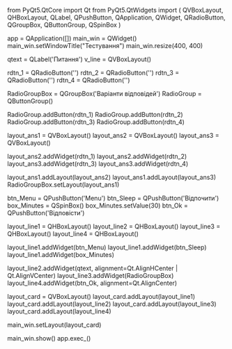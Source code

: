 from PyQt5.QtCore import Qt
from PyQt5.QtWidgets import (
    QVBoxLayout, QHBoxLayout, QLabel, QPushButton,
    QApplication, QWidget, QRadioButton, QGroupBox,
    QButtonGroup, QSpinBox
)

app = QApplication([])
main_win = QWidget()
main_win.setWindowTitle("Тестування")
main_win.resize(400, 400)

qtext = QLabel('Питання')
v_line = QVBoxLayout()

rdtn_1 = QRadioButton('')
rdtn_2 = QRadioButton('')
rdtn_3 = QRadioButton('')
rdtn_4 = QRadioButton('')

RadioGroupBox = QGroupBox('Варіанти відповідей')
RadioGroup = QButtonGroup()

RadioGroup.addButton(rdtn_1)
RadioGroup.addButton(rdtn_2)
RadioGroup.addButton(rdtn_3)
RadioGroup.addButton(rdtn_4)

layout_ans1 = QVBoxLayout()
layout_ans2 = QVBoxLayout()
layout_ans3 = QVBoxLayout()

layout_ans2.addWidget(rdtn_1)
layout_ans2.addWidget(rdtn_2)
layout_ans3.addWidget(rdtn_3)
layout_ans3.addWidget(rdtn_4)

layout_ans1.addLayout(layout_ans2)
layout_ans1.addLayout(layout_ans3)
RadioGroupBox.setLayout(layout_ans1)

btn_Menu = QPushButton('Menu')
btn_Sleep = QPushButton('Відпочити')
box_Minutes = QSpinBox()
box_Minutes.setValue(30)
btn_Ok = QPushButton('Відповісти')

layout_line1 = QHBoxLayout()
layout_line2 = QHBoxLayout()
layout_line3 = QHBoxLayout()
layout_line4 = QHBoxLayout()

layout_line1.addWidget(btn_Menu)
layout_line1.addWidget(btn_Sleep)
layout_line1.addWidget(box_Minutes)

layout_line2.addWidget(qtext, alignment=Qt.AlignHCenter | Qt.AlignVCenter)
layout_line3.addWidget(RadioGroupBox)
layout_line4.addWidget(btn_Ok, alignment=Qt.AlignCenter)

layout_card = QVBoxLayout()
layout_card.addLayout(layout_line1)
layout_card.addLayout(layout_line2)
layout_card.addLayout(layout_line3)
layout_card.addLayout(layout_line4)

main_win.setLayout(layout_card)

main_win.show()
app.exec_()
